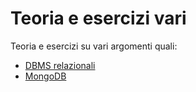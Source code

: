 # Teoria e esercizi vari

Teoria e esercizi su vari argomenti quali:

- [DBMS relazionali](/DBMSR/README.md)
- [MongoDB](/MongoDB/README.md)

